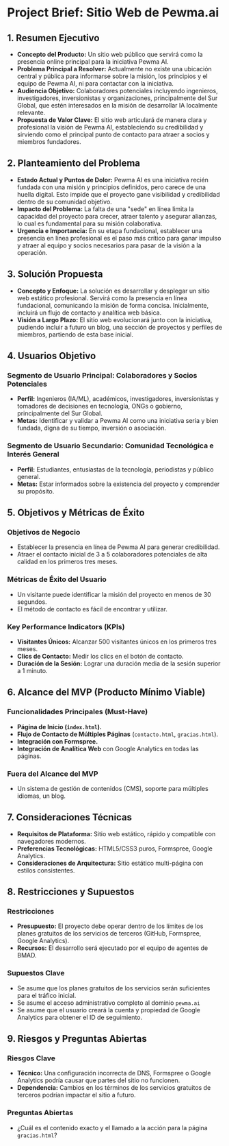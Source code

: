 # Project Brief: Sitio Web de Pewma.ai

## 1. Resumen Ejecutivo

- **Concepto del Producto:** Un sitio web público que servirá como la presencia online principal para la iniciativa Pewma AI.
- **Problema Principal a Resolver:** Actualmente no existe una ubicación central y pública para informarse sobre la misión, los principios y el equipo de Pewma AI, ni para contactar con la iniciativa.
- **Audiencia Objetivo:** Colaboradores potenciales incluyendo ingenieros, investigadores, inversionistas y organizaciones, principalmente del Sur Global, que estén interesados en la misión de desarrollar IA localmente relevante.
- **Propuesta de Valor Clave:** El sitio web articulará de manera clara y profesional la visión de Pewma AI, estableciendo su credibilidad y sirviendo como el principal punto de contacto para atraer a socios y miembros fundadores.

## 2. Planteamiento del Problema

- **Estado Actual y Puntos de Dolor:** Pewma AI es una iniciativa recién fundada con una misión y principios definidos, pero carece de una huella digital. Esto impide que el proyecto gane visibilidad y credibilidad dentro de su comunidad objetivo.
- **Impacto del Problema:** La falta de una "sede" en línea limita la capacidad del proyecto para crecer, atraer talento y asegurar alianzas, lo cual es fundamental para su misión colaborativa.
- **Urgencia e Importancia:** En su etapa fundacional, establecer una presencia en línea profesional es el paso más crítico para ganar impulso y atraer al equipo y socios necesarios para pasar de la visión a la operación.

## 3. Solución Propuesta

- **Concepto y Enfoque:** La solución es desarrollar y desplegar un sitio web estático profesional. Servirá como la presencia en línea fundacional, comunicando la misión de forma concisa. Inicialmente, incluirá un flujo de contacto y analítica web básica.
- **Visión a Largo Plazo:** El sitio web evolucionará junto con la iniciativa, pudiendo incluir a futuro un blog, una sección de proyectos y perfiles de miembros, partiendo de esta base inicial.

## 4. Usuarios Objetivo

### Segmento de Usuario Principal: Colaboradores y Socios Potenciales

- **Perfil:** Ingenieros (IA/ML), académicos, investigadores, inversionistas y tomadores de decisiones en tecnología, ONGs o gobierno, principalmente del Sur Global.
- **Metas:** Identificar y validar a Pewma AI como una iniciativa seria y bien fundada, digna de su tiempo, inversión o asociación.

### Segmento de Usuario Secundario: Comunidad Tecnológica e Interés General

- **Perfil:** Estudiantes, entusiastas de la tecnología, periodistas y público general.
- **Metas:** Estar informados sobre la existencia del proyecto y comprender su propósito.

## 5. Objetivos y Métricas de Éxito

### Objetivos de Negocio

- Establecer la presencia en línea de Pewma AI para generar credibilidad.
- Atraer el contacto inicial de 3 a 5 colaboradores potenciales de alta calidad en los primeros tres meses.

### Métricas de Éxito del Usuario

- Un visitante puede identificar la misión del proyecto en menos de 30 segundos.
- El método de contacto es fácil de encontrar y utilizar.

### Key Performance Indicators (KPIs)

- **Visitantes Únicos:** Alcanzar 500 visitantes únicos en los primeros tres meses.
- **Clics de Contacto:** Medir los clics en el botón de contacto.
- **Duración de la Sesión:** Lograr una duración media de la sesión superior a 1 minuto.

## 6. Alcance del MVP (Producto Mínimo Viable)

### Funcionalidades Principales (Must-Have)

- **Página de Inicio (`index.html`).**
- **Flujo de Contacto de Múltiples Páginas** (`contacto.html`, `gracias.html`).
- **Integración con Formspree.**
- **Integración de Analítica Web** con Google Analytics en todas las páginas.

### Fuera del Alcance del MVP

- Un sistema de gestión de contenidos (CMS), soporte para múltiples idiomas, un blog.

## 7. Consideraciones Técnicas

- **Requisitos de Plataforma:** Sitio web estático, rápido y compatible con navegadores modernos.
- **Preferencias Tecnológicas:** HTML5/CSS3 puros, Formspree, Google Analytics.
- **Consideraciones de Arquitectura:** Sitio estático multi-página con estilos consistentes.

## 8. Restricciones y Supuestos

### Restricciones

- **Presupuesto:** El proyecto debe operar dentro de los límites de los planes gratuitos de los servicios de terceros (GitHub, Formspree, Google Analytics).
- **Recursos:** El desarrollo será ejecutado por el equipo de agentes de BMAD.

### Supuestos Clave

- Se asume que los planes gratuitos de los servicios serán suficientes para el tráfico inicial.
- Se asume el acceso administrativo completo al dominio `pewma.ai` 
- Se asume que el usuario creará la cuenta y propiedad de Google Analytics para obtener el ID de seguimiento.

## 9. Riesgos y Preguntas Abiertas

### Riesgos Clave

- **Técnico:** Una configuración incorrecta de DNS, Formspree o Google Analytics podría causar que partes del sitio no funcionen.
- **Dependencia:** Cambios en los términos de los servicios gratuitos de terceros podrían impactar el sitio a futuro.

### Preguntas Abiertas

- ¿Cuál es el contenido exacto y el llamado a la acción para la página `gracias.html`?